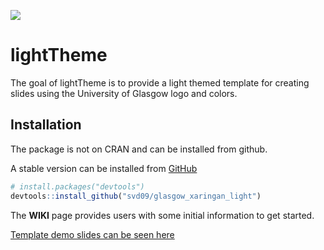 
<!-- README.md is generated from README.Rmd. Please edit that file -->

[![](https://img.shields.io/badge/lifecycle-stable%20release-blue.svg)](https://lifecycle.r-lib.org/articles/stages.html#stable%20release)

# lightTheme

The goal of lightTheme is to provide a light themed template for
creating slides using the University of Glasgow logo and colors.

## Installation

The package is not on CRAN and can be installed from github.

A stable version can be installed from [GitHub](https://github.com/)

``` r
# install.packages("devtools")
devtools::install_github("svd09/glasgow_xaringan_light")
```

The **WIKI** page provides users with some initial information to get
started.

[Template demo slides can be seen
here](https://svd09.github.io/lighttheme_demo/)
